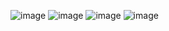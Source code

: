 ![image](https://github.com/hiquepietro/barbearia-arthura/assets/91694349/fb2e4976-8c74-4367-91cd-50c599d9b903)
![image](https://github.com/hiquepietro/barbearia-arthura/assets/91694349/f2ff5428-8a0c-4184-a1f9-ccde8bd53d8a)
![image](https://github.com/hiquepietro/barbearia-arthura/assets/91694349/7260361f-0097-453a-9d79-cee5aab28ea3)
![image](https://github.com/hiquepietro/barbearia-arthura/assets/91694349/9fc452e3-d3d3-4c35-8985-57dd9216d35c)



